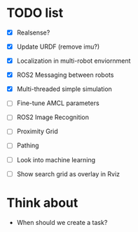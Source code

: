 # TODO list

- [x] Realsense?
- [x] Update URDF (remove imu?)
- [x] Localization in multi-robot enviornment
- [x] ROS2 Messaging between robots
- [x] Multi-threaded simple simulation

- [ ] Fine-tune AMCL parameters
- [ ] ROS2 Image Recognition
- [ ] Proximity Grid
- [ ] Pathing
- [ ] Look into machine learning
- [ ] Show search grid as overlay in Rviz

# Think about

- When should we create a task?
